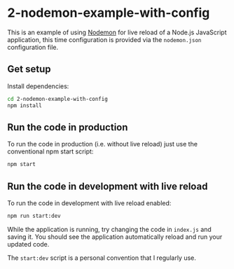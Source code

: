 # 2-nodemon-example-with-config

This is an example of using [Nodemon](https://www.npmjs.com/package/nodemon) for live reload of a Node.js JavaScript application, this time configuration is provided via the `nodemon.json` configuration file.

## Get setup

Install dependencies:

```bash
cd 2-nodemon-example-with-config
npm install
```

## Run the code in production

To run the code in production (i.e. without live reload) just use the conventional npm start script:

```bash
npm start
```

## Run the code in development with live reload

To run the code in development with live reload enabled:

```bash
npm run start:dev
```

While the application is running, try changing the code in `index.js` and saving it. You should see the application automatically reload and run your updated code.

The `start:dev` script is a personal convention that I regularly use. 